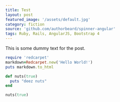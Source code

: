 ```yaml
---
title: Test
layout: post
featured_image: '/assets/default.jpg'
category: fiction
source: 'github.com/authorbeard/spinner-angular'
tags: Ruby, Rails, AngularJS, Bootstrap 4
---
```


This is some dummy text for the post. 

```ruby
require 'redcarpet'
markdown=Redcarpet.new('Hello World!')
puts markdown.to_html
```

```ruby
def nuts(true)
  puts "deez nuts"
end

nuts(true)
```

